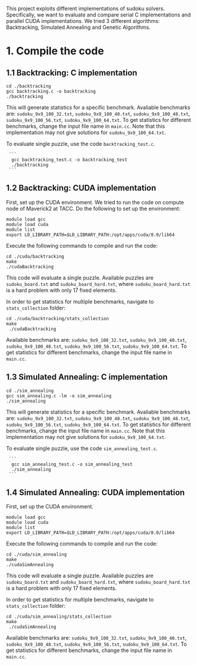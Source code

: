 This project exploits different implementations of sudoku solvers. Specifically, we want to evaluate and compare serial C implementations and parallel CUDA implementations. We tried 3 different algorithms: Backtracking, Simulated Annealing and Genetic Algorithms.

# 1. Compile the code

   ## 1.1 Backtracking: C implementation
    
   ```    
   cd ./backtracking
   gcc backtracking.c -o backtracking
   ./backtracking
   ```    
        
  This will generate statistics for a specific benchmark. Avaliable benchmarks are: ```sudoku_9x9_100_32.txt```,   ```sudoku_9x9_100_40.txt```, ```sudoku_9x9_100_48.txt```, ```sudoku_9x9_100_56.txt```, ```sudoku_9x9_100_64.txt```. To get statistics for different benchmarks, change the input file name in ```main.cc```. Note that this implementation may not give solutions for ```sudoku_9x9_100_64.txt```.
     
   To evaluate single puzzle, use the code ```backtracking_test.c```.
     
     ```
      gcc backtracking_test.c -o backtracking_test
      ./backtracking
     ```
     
   ## 1.2 Backtracking: CUDA implementation
   
   First, set up the CUDA environment. We tried to run the code on compute node of Maverick2 at TACC. Do the following to set up the environment:
   
   ```
   module load gcc
   module load cuda
   module list
   export LD_LIBRARY_PATH=$LD_LIBRARY_PATH:/opt/apps/cuda/8.0/lib64
   ```
   Execute the following commands to compile and run the code:
   
   ```
   cd ./cuda/backtracking
   make
   ./cudaBacktracking
   ```
   
   This code will evaluate a single puzzle. Available puzzles are ```sudoku_board.txt``` and ```sudoku_board_hard.txt```, where ```sudoku_board_hard.txt``` is a hard problem with only 17 fixed elements.
   
   In order to get statistics for multiple benchmarks, navigate to ```stats_collection``` folder:
   
   ```
   cd ./cuda/backtracking/stats_collection
   make
    ./cudaBacktracking
   ```
   
   Available benchmarks are: ```sudoku_9x9_100_32.txt```,   ```sudoku_9x9_100_40.txt```, ```sudoku_9x9_100_48.txt```, ```sudoku_9x9_100_56.txt```, ```sudoku_9x9_100_64.txt```. To get statistics for different benchmarks, change the input file name in ```main.cc```.
   
   ## 1.3 Simulated Annealing: C implementation
    
   ```    
   cd ./sim_annealing
   gcc sim_annealing.c -lm -o sim_annealing
   ./sim_annealing
   ```    
        
  This will generate statistics for a specific benchmark. Avaliable benchmarks are: ```sudoku_9x9_100_32.txt```,   ```sudoku_9x9_100_40.txt```, ```sudoku_9x9_100_48.txt```, ```sudoku_9x9_100_56.txt```, ```sudoku_9x9_100_64.txt```. To get statistics for different benchmarks, change the input file name in ```main.cc```. Note that this implementation may not give solutions for ```sudoku_9x9_100_64.txt```.
     
   To evaluate single puzzle, use the code ```sim_annealing_test.c```.
     
     ```
      gcc sim_annealing_test.c -o sim_annealing_test
      ./sim_annealing
     ```
     
   ## 1.4 Simulated Annealing: CUDA implementation
   
   First, set up the CUDA environment.
   
   ```
   module load gcc
   module load cuda
   module list
   export LD_LIBRARY_PATH=$LD_LIBRARY_PATH:/opt/apps/cuda/8.0/lib64
   ```
   Execute the following commands to compile and run the code:
   
   ```
   cd ./cuda/sim_annealing
   make
   ./cudaSimAnnealing
   ```
   
   This code will evaluate a single puzzle. Available puzzles are ```sudoku_board.txt``` and ```sudoku_board_hard.txt```, where ```sudoku_board_hard.txt``` is a hard problem with only 17 fixed elements.
   
   In order to get statistics for multiple benchmarks, navigate to ```stats_collection``` folder:
   
   ```
   cd ./cuda/sim_annealing/stats_collection
   make
    ./cudaSimAnnealing
   ```
   
   Available benchmarks are: ```sudoku_9x9_100_32.txt```,   ```sudoku_9x9_100_40.txt```, ```sudoku_9x9_100_48.txt```, ```sudoku_9x9_100_56.txt```, ```sudoku_9x9_100_64.txt```. To get statistics for different benchmarks, change the input file name in ```main.cc```.
   
   
   
    
    
      
      
        
     
      
    

